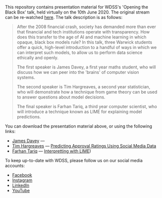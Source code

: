This repository contains presentation material for WDSS's 'Opening the Black Box' talk, held virtually on the 10th June 2020. The original stream can be re-watched [here](https://www.youtube.com/watch?v=7Jlso3htuBE). The talk description is as follows:

> After the 2008 financial crash, society has demanded more than ever  that financial and tech institutions operate with transparency. How does this transfer to the age of AI and machine learning in which opaque, black box models rule? In this talk, three Warwick students offer a quick, high-level introduction to a handful of ways in which we can interpret such models, to allow us to perform data science ethically and openly.
>
> The first speaker is James Davey, a first year maths student, who will discuss how we can peer into the 'brains' of computer vision systems.
>
> The second speaker is Tim Hargreaves, a second year statistician, who will demonstrate how a technique from game theory can be used to answer questions about model decisions.
>
> The final speaker is Farhan Tariq, a third year computer scientist, who will introduce a technique known as LIME for explaining model predictions.

You can download the presentation material above, or using the following links:

- [James Davey](https://www.linkedin.com/in/james-davey-0aa996197/) — 
- [Tim Hargreaves](https://www.linkedin.com/in/tim-hargreaves/) — [Predicting Approval Ratings Using Social Media Data](https://github.com/warwickdatascience/opening-the-black-box/raw/master/shapley_values/presentation.pptx)
- [Farhan Tariq](https://www.linkedin.com/in/ftariq1/) — [Interpretting with LIME](https://github.com/warwickdatascience/opening-the-black-box/raw/master/lime/presentation.pptx))

To keep up-to-date with WDSS, please follow us on our social media accounts:

- [Facebook](https://www.facebook.com/warwickdatascience)
- [Instagram](https://www.instagram.com/warwick_data_science/)
- [LinkedIn](https://www.linkedin.com/company/warwick-data-science-society/)
- [YouTube](https://www.youtube.com/channel/UCIsrd9wsNF5blsacM7f6GqA)